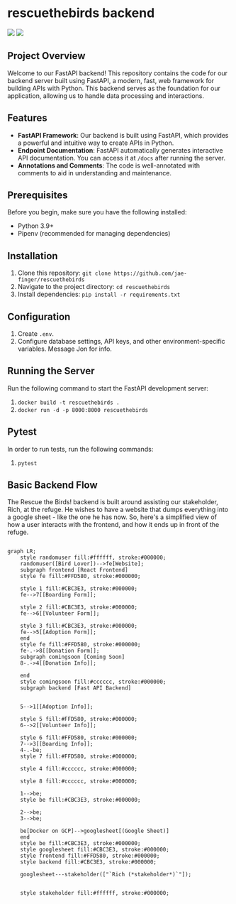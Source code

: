 # rescuethebirds backend

<img src="https://img.shields.io/badge/under%20construction-FF8C00" /> <img src="https://img.shields.io/badge/beta-blue"/>

## Project Overview

Welcome to our FastAPI backend! This repository contains the code for our backend server built using FastAPI, a modern, fast, web framework for building APIs with Python. This backend serves as the foundation for our application, allowing us to handle data processing and interactions.

## Features

- **FastAPI Framework**: Our backend is built using FastAPI, which provides a powerful and intuitive way to create APIs in Python.
- **Endpoint Documentation**: FastAPI automatically generates interactive API documentation. You can access it at `/docs` after running the server.
- **Annotations and Comments**: The code is well-annotated with comments to aid in understanding and maintenance.

## Prerequisites

Before you begin, make sure you have the following installed:

- Python 3.9+
- Pipenv (recommended for managing dependencies)

## Installation

1. Clone this repository: `git clone https://github.com/jae-finger/rescuethebirds`
2. Navigate to the project directory: `cd rescuethebirds`
3. Install dependencies: `pip install -r requirements.txt`

## Configuration

1. Create `.env`.
2. Configure database settings, API keys, and other environment-specific variables. Message Jon for info.

## Running the Server

Run the following command to start the FastAPI development server:
1. `docker build -t rescuethebirds .`
2. `docker run -d -p 8000:8000 rescuethebirds`

## Pytest

In order to run tests, run the following commands:
1. `pytest`

## Basic Backend Flow
The Rescue the Birds! backend is built around assisting our stakeholder, Rich, at the refuge. He wishes to have a website that dumps everything into a google sheet - like the one he has now. So, here's a simplified view of how a user interacts with the frontend, and how it ends up in front of the refuge.
```mermaid

graph LR;
    style randomuser fill:#ffffff, stroke:#000000;
    randomuser([Bird Lover])-->fe[Website];
    subgraph frontend [React Frontend]
    style fe fill:#FFD580, stroke:#000000;
    
    style 1 fill:#CBC3E3, stroke:#000000;
    fe-->7[[Boarding Form]];

    style 2 fill:#CBC3E3, stroke:#000000;
    fe-->6[[Volunteer Form]];

    style 3 fill:#CBC3E3, stroke:#000000;
    fe-->5[[Adoption Form]];
    end
    style fe fill:#FFD580, stroke:#000000;
    fe-.->8[[Donation Form]];
    subgraph comingsoon [Coming Soon]
    8-.->4[[Donation Info]];

    end
    style comingsoon fill:#cccccc, stroke:#000000;
    subgraph backend [Fast API Backend]
    
    
    5-->1[[Adoption Info]];

    style 5 fill:#FFD580, stroke:#000000;
    6-->2[[Volunteer Info]];

    style 6 fill:#FFD580, stroke:#000000;
    7-->3[[Boarding Info]];
    4-.-be;
    style 7 fill:#FFD580, stroke:#000000;

    style 4 fill:#cccccc, stroke:#000000;

    style 8 fill:#cccccc, stroke:#000000;
    
    1-->be;
    style be fill:#CBC3E3, stroke:#000000;
    
    2-->be;
    3-->be;

    be[Docker on GCP]-->googlesheet[(Google Sheet)]
    end
    style be fill:#CBC3E3, stroke:#000000;
    style googlesheet fill:#CBC3E3, stroke:#000000;
    style frontend fill:#FFD580, stroke:#000000;
    style backend fill:#CBC3E3, stroke:#000000;

    googlesheet---stakeholder(["`Rich (*stakeholder*)`"]);


    style stakeholder fill:#ffffff, stroke:#000000;

```
